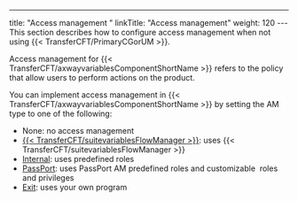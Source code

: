 ---
title: "Access management "
linkTitle: "Access management"
weight: 120
---This section describes how to configure access management when not using {{< TransferCFT/PrimaryCGorUM  >}}.

Access management for {{< TransferCFT/axwayvariablesComponentShortName  >}} refers to the policy that allow users to perform actions on the product.

You can implement access management in {{< TransferCFT/axwayvariablesComponentShortName  >}} by setting the AM type to one of the following:

* None: no access management
* [{{< TransferCFT/suitevariablesFlowManager >}}](fm_access_management): uses {{< TransferCFT/suitevariablesFlowManager >}}
* [Internal](uconf_internal_am): uses predefined roles
* [PassPort](about_passport_am): uses PassPort AM predefined roles and customizable  roles and privileges
* [Exit](am_exits): uses your own program
